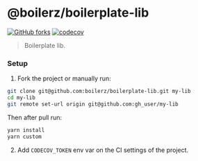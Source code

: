 # @boilerz/boilerplate-lib

[![GitHub forks](https://img.shields.io/github/forks/boilerz/boilerplate-lib?label=Fork%20me)](https://github.com/boilerz/boilerplate-lib/fork)
[![codecov](https://codecov.io/gh/boilerz/boilerplate-lib/branch/master/graph/badge.svg)](https://codecov.io/gh/boilerz/boilerplate-lib)

> Boilerplate lib.

### Setup

1. Fork the project or manually run:
```bash
git clone git@github.com:boilerz/boilerplate-lib.git my-lib
cd my-lib
git remote set-url origin git@github.com:gh_user/my-lib
```

Then after pull run:

```bash
yarn install
yarn custom
```

2. Add `CODECOV_TOKEN` env var on the CI settings of the project.
